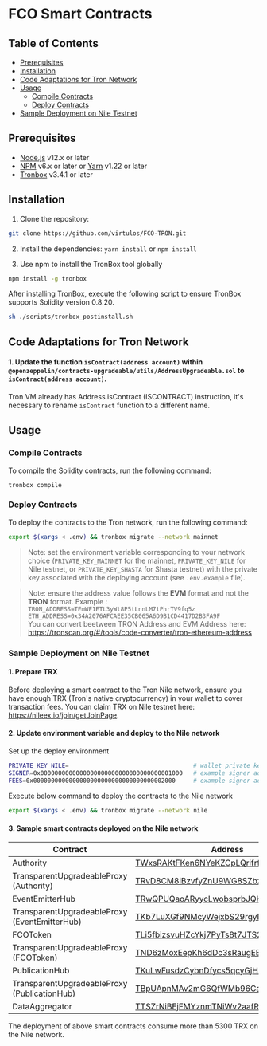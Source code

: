 # FCO Smart Contracts

## Table of Contents
* [Prerequisites](#Prerequisites)
* [Installation](#installation)
* [Code Adaptations for Tron Network](#code-adaptations-for-tron-network)
* [Usage](#usage)
  * [Compile Contracts](#compile-contracts)
  * [Deploy Contracts](#deploy-contracts)
* [Sample Deployment on Nile Testnet](#sample-deployment-on-nile-testnet)


## Prerequisites
* [Node.js](https://nodejs.org/) v12.x or later
* [NPM](https://www.npmjs.com/) v6.x or later or [Yarn](https://yarnpkg.com/) v1.22 or later
* [Tronbox](https://www.npmjs.com/package/tronbox0) v3.4.1 or later

## Installation
1. Clone the repository:
```bash
git clone https://github.com/virtulos/FCO-TRON.git
```
2. Install the dependencies:
`yarn install` or `npm install`

3. Use npm to install the TronBox tool globally
```bash
npm install -g tronbox
```
After installing TronBox, execute the following script to ensure TronBox supports Solidity version 0.8.20.
```bash
sh ./scripts/tronbox_postinstall.sh
```

## Code Adaptations for Tron Network

#### 1. Update the function `isContract(address account)` within `@openzeppelin/contracts-upgradeable/utils/AddressUpgradeable.sol` to `isContract(address account)`.
Tron VM already has Address.isContract (ISCONTRACT) instruction, it's necessary to rename `isContract` function to a different name.

## Usage

### Compile Contracts
To compile the Solidity contracts, run the following command:

`tronbox compile`

### Deploy Contracts

To deploy the contracts to the Tron network, run the following command:

```bash
export $(xargs < .env) && tronbox migrate --network mainnet 
```

> Note: set the environment variable corresponding to your network choice (`PRIVATE_KEY_MAINNET` for the mainnet, `PRIVATE_KEY_NILE` for Nile testnet, or `PRIVATE_KEY_SHASTA` for Shasta testnet) with the private key associated with the deploying account (see `.env.example` file).


> Note: ensure the address value follows the **EVM** format and not the **TRON** format. Example : ``` TRON_ADDRESS=TEmWF1ETL3yWt8P5tLnnLM7tPhrTV9fq5z``` <br> ```ETH_ADDRESS=0x34A2076AFCAEE35CB065A6D9B1CD4417D2B3FA9F``` <br> You can convert beetween TRON Address and EVM Address here: https://tronscan.org/#/tools/code-converter/tron-ethereum-address

### Sample Deployment on Nile Testnet

#### 1. Prepare TRX
Before deploying a smart contract to the Tron Nile network, ensure you have enough TRX (Tron's native cryptocurrency) in your wallet to cover transaction fees. You can claim TRX on Nile testnet here: https://nileex.io/join/getJoinPage.

#### 2. Update environment variable and deploy to the Nile network
Set up the deploy environment
```bash
PRIVATE_KEY_NILE=                                   # wallet private key
SIGNER=0x0000000000000000000000000000000000001000   # example signer address in EVM format
FEES=0x0000000000000000000000000000000000002000     # example signer address in EVM format
```
Execute below command to deploy the contracts to the Nile network
``` bash
export $(xargs < .env) && tronbox migrate --network nile 
```

#### 3. Sample smart contracts deployed on the Nile network

| Contract | Address|
|----------|--------|
|Authority| [TWxsRAKtFKen6NYeKZCpLQrifrf6cY2zbo](https://nile.tronscan.org/#/contract/TWxsRAKtFKen6NYeKZCpLQrifrf6cY2zbo)|
|TransparentUpgradeableProxy (Authority)| [TRvD8CM8iBzvfyZnU9WG8SZbzqA9uEiQxj](https://nile.tronscan.org/#/contract/TRvD8CM8iBzvfyZnU9WG8SZbzqA9uEiQxj)|
|EventEmitterHub| [TRwQPUQaoARyycLwobsprbJQKJpZHuAgPF](https://nile.tronscan.org/#/contract/TRwQPUQaoARyycLwobsprbJQKJpZHuAgPF)|
|TransparentUpgradeableProxy (EventEmitterHub)| [TKb7LuXGf9NMcyWejxbS29rgyN85iQ3JWe](https://nile.tronscan.org/#/contract/TKb7LuXGf9NMcyWejxbS29rgyN85iQ3JWe)|
|FCOToken| [TLi5fbizsvuHZcYkj7PyTs8t7JTS2Gh4YN](https://nile.tronscan.org/#/contract/TLi5fbizsvuHZcYkj7PyTs8t7JTS2Gh4YN)|
|TransparentUpgradeableProxy (FCOToken)| [TND6zMoxEepKh6dDc3sRaugEBDhx4D2wPe](https://nile.tronscan.org/#/contract/TND6zMoxEepKh6dDc3sRaugEBDhx4D2wPe)|
|PublicationHub| [TKuLwFusdzCybnDfycs5qcyGjHNAhnd378](https://nile.tronscan.org/#/contract/TKuLwFusdzCybnDfycs5qcyGjHNAhnd378)|
|TransparentUpgradeableProxy (PublicationHub)| [TBpUApnMAv2mG6QfWMb96CauQdybyuRWMy](https://nile.tronscan.org/#/contract/TBpUApnMAv2mG6QfWMb96CauQdybyuRWMy)|
|DataAggregator| [TTSZrNiBEjFMYznmTNiWv2aafRqs7wRe2G](https://nile.tronscan.org/#/contract/TTSZrNiBEjFMYznmTNiWv2aafRqs7wRe2G)|

The deployment of above smart contracts consume more than 5300 TRX on the Nile network.